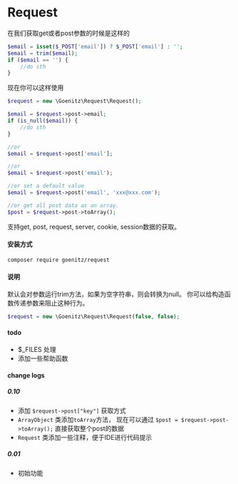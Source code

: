 Request
===========

在我们获取get或者post参数的时候是这样的

```php
$email = isset($_POST['email']) ? $_POST['email'] : '';
$email = trim($email);
if ($email == '') {
    //do sth
}
```

现在你可以这样使用

```php
$request = new \Goenitz\Request\Request();

$email = $request->post->email;
if (is_null($email)) {
    //do sth
}

//or
$email = $request->post['email'];

//or
$email = $request->post('email');

//or set a default value
$email = $request->post('email', 'xxx@xxx.com');

//or get all post data as an array.
$post = $request->post->toArray();
```

支持get, post, request, server, cookie, session数据的获取。

#### 安装方式

```bash
composer require goenitz/request
```

#### 说明

默认会对参数运行trim方法，如果为空字符串，则会转换为null。 
你可以给构造函数传递参数来阻止这种行为。

```php
$request = new \Goenitz\Request\Request(false, false);
```

#### todo

- $_FILES 处理
- 添加一些帮助函数

#### change logs

##### 0.10

- 添加 `$request->post["key"]` 获取方式
- `ArrayObject` 类添加`toArray`方法， 现在可以通过 `$post = $request->post->toArray();` 直接获取整个post的数据
- `Request` 类添加一些注释，便于IDE进行代码提示

##### 0.01

- 初始功能
